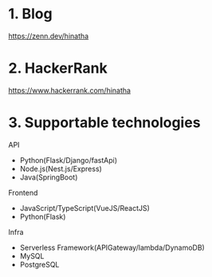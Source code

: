 # 1. Blog
https://zenn.dev/hinatha

# 2. HackerRank
https://www.hackerrank.com/hinatha

# 3. Supportable technologies
API
- Python(Flask/Django/fastApi)
- Node.js(Nest.js/Express)
- Java(SpringBoot)

Frontend
- JavaScript/TypeScript(VueJS/ReactJS)
- Python(Flask)

Infra
- Serverless Framework(APIGateway/lambda/DynamoDB)
- MySQL
- PostgreSQL
